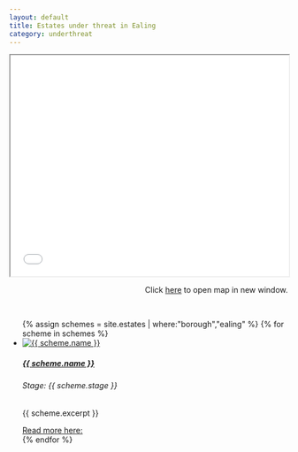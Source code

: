 ```yaml
---
layout: default
title: Estates under threat in Ealing 
category: underthreat
---
```

<div class="col">
<div class="embed-responsive embed-responsive-16by9">
<iframe src="{{ site.baseurl }}/underthreat/ealingmap.html" width="100%" height="400px"></iframe>
</div>
<p align="right">Click <a href="{{ site.baseurl }}/underthreat/ealingmap.html">here</a> to open map in new window.</p>
</div>
<br>

<div class="col">
              <ul class="row list-unstyled justify-content-center">
{% assign schemes = site.estates | where:"borough","ealing" %}
  {% for scheme in schemes %}
                <li class="col-5" data-aos="fade-up">
                  <div class="card card-sm">
                    <a href="{{ scheme.url }}">
                      <img class="card-img-top" src="{{ scheme.images.first.image_path }}" alt="{{ scheme.name }}">
                    </a>
		    <div class="card-body">
                      <a href="{{ scheme.url }}">
                      <h5 class="card-title">{{ scheme.name }}</h5>
		      </a>
		      <h6 class="card-subtitle mb-2 {% if scheme.stage == 'Preparation' %}text-warning{% elsif scheme.stage == 'Implementation' %}text-danger{% elsif scheme.stage == 'Proposal' %}text-success{% endif %}">Stage: {{ scheme.stage }}</h6>
		      <p class="card-text">{{ scheme.excerpt }}</p>
                      <a target="_blank" href="{{ scheme.url }}" data-toggle="tooltip" data-placement="top" title="Open in new tab">Read more here: <i class="icon-popup"></i></a>
                  </div>
                  </div>
                </li>
{% endfor %}
              </ul>
</div>
